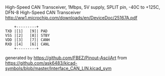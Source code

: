 High-Speed CAN Transceiver, 1Mbps, 5V supply, SPLIT pin, -40C to +125C, DFN-8
High-Speed CAN Transceiver
http://ww1.microchip.com/downloads/en/DeviceDoc/25167A.pdf


	    +---------+
	TXD |[1]   [9]| PAD
	VSS |[2]   [8]| STBY
	VDD |[3]   [7]| CANH
	RXD |[4]   [6]| CANL
	    +---------+


generated by https://github.com/FBEZ/Pinout-AsciiArt from https://github.com/ask6483/kicad-symbols/blob/master/Interface_CAN_LIN.kicad_sym